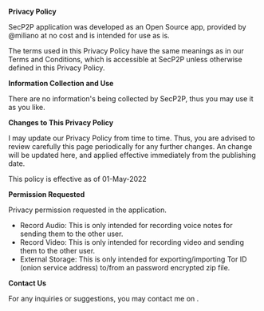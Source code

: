 **Privacy Policy**

SecP2P application was developed as an Open Source app, provided by @miIiano at no cost and is intended for use as is.

The terms used in this Privacy Policy have the same meanings as in our Terms and Conditions, which is accessible at SecP2P unless otherwise defined in this Privacy Policy.

**Information Collection and Use**

There are no information's being collected by SecP2P, thus you may use it as you like.

**Changes to This Privacy Policy**

I may update our Privacy Policy from time to time. Thus, you are advised to review carefully this page periodically for any further changes.
An change will be updated here, and applied effective immediately from the publishing date.

This policy is effective as of 01-May-2022

**Permission Requested**

Privacy permission requested in the application.

* Record Audio: This is only intended for recording voice notes for sending them to the other user.
* Record Video: This is only intended for recording video and sending them to the other user.
* External Storage: This is only intended for exporting/importing Tor ID (onion service address) to/from an password encrypted zip file.

**Contact Us**

For any inquiries or suggestions, you may contact me on .